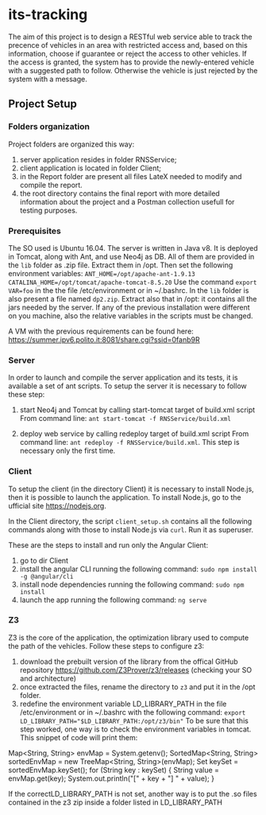 # its-tracking

The aim of this project is to design a RESTful web service able to track the precence of vehicles in an area with restricted access and, based on this information, choose if guarantee or reject the access to other vehicles. If the access is granted, the system has to provide the newly-entered vehicle with a suggested path to follow. Otherwise the vehicle is just rejected by the system with a message.

## Project Setup

### Folders organization

Project folders are organized this way:
1. server application resides in folder RNSService;
2. client application is located in folder Client;
3. in the Report folder are present all files LateX needed to modify and compile the report.
5. the root directory contains the final report with more detailed information about the project and a Postman collection usefull for testing purposes.

### Prerequisites

The SO used is Ubuntu 16.04. The server is written in Java v8.
It is deployed in Tomcat, along with Ant, and use Neo4j as DB.
All of them are provided in the `lib` folder as .zip file. Extract them in /opt.
Then set the following environment variables:
`ANT_HOME=/opt/apache-ant-1.9.13`
`CATALINA_HOME=/opt/tomcat/apache-tomcat-8.5.20`
Use the command `export VAR=foo` in the the file /etc/environment or in ~/.bashrc.
In the `lib` folder is also present a file named `dp2.zip`. Extract also that in /opt: it contains all the jars needed by the server.
If any of the previous installation were different on you machine, also the relative variables in the scripts must be changed.

A VM with the previous requirements can be found here: https://summer.ipv6.polito.it:8081/share.cgi?ssid=0fanb9R

### Server

In order to launch and compile the server application and its tests, it is available a set of ant scripts.
To setup the server it is necessary to follow these step:

1. start Neo4j and Tomcat by calling start-tomcat target of build.xml script
From command line: `ant start-tomcat -f RNSService/build.xml`

2. deploy web service by calling redeploy target of build.xml script
From command line: `ant redeploy -f RNSService/build.xml`.
This step is necessary only the first time.

### Client

To setup the client (in the directory Client) it is necessary to install Node.js,
then it is possible to launch the application. To install Node.js, go to the ufficial site https://nodejs.org.

In the Client directory, the script `client_setup.sh` contains all the following commands along with those to install Node.js via `curl`.
Run it as superuser.

These are the steps to install and run only the Angular Client:
1. go to dir Client
2. install the angular CLI running the following command:
`sudo npm install -g @angular/cli`
3. install node dependencies running the following command:
`sudo npm install`
4. launch the app running the following command:
`ng serve`

### Z3

Z3 is the core of the application, the optimization library used to compute the path of the vehicles.
Follow these steps to configure z3:
1. download the prebuilt version of the library from the offical GitHub repository https://github.com/Z3Prover/z3/releases (checking your SO and architecture)
2. once extracted the files, rename the directory to `z3` and put it in the /opt folder.
3. redefine the environment variable LD_LIBRARY_PATH in the file /etc/environment or in ~/.bashrc with the following command:
`export LD_LIBRARY_PATH="$LD_LIBRARY_PATH:/opt/z3/bin"`
To be sure that this step worked, one way is to check the environment variables in tomcat.
This snippet of code will print them:

Map<String, String> envMap = System.getenv();
SortedMap<String, String> sortedEnvMap = new TreeMap<String, String>(envMap);
Set<String> keySet = sortedEnvMap.keySet();
for (String key : keySet) {
	String value = envMap.get(key);
	System.out.println("[" + key + "] " + value);
}

If the correctLD_LIBRARY_PATH is not set, another way is to put the .so files contained in the z3 zip inside a folder listed in LD_LIBRARY_PATH
